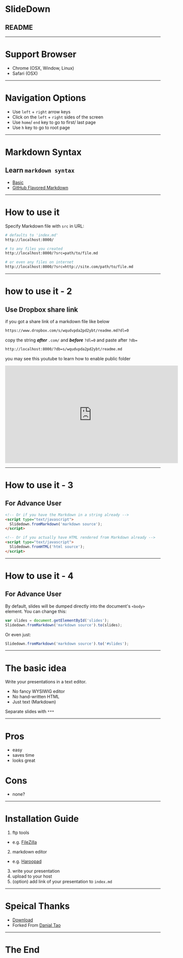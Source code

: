 # SlideDown
## README

***
# Support Browser
- Chrome (OSX, Window, Linux)
- Safari (OSX)

***
# Navigation Options

- Use `left` + `right` arrow keys
- Click on the `left` + `right` sides of the screen
- Use `home`/ `end` key to go to first/ last page
- Use `h` key to go to root page

***
# Markdown Syntax

## Learn `markdown syntax`
- [Basic](https://help.github.com/articles/markdown-basics/)
- [GitHub Flavored Markdown](https://help.github.com/articles/github-flavored-markdown/)

***

# How to use it
Specify Markdown file with `src` in URL:

```bash
# defaults to 'index.md'
http://localhost:8000/

# to any files you created
http://localhost:8000/?src=path/to/file.md

# or even any files on internet
http://localhost:8000/?src=http://site.com/path/to/file.md
```
***
# how to use it - 2
## Use Dropbox share link

if you got a share link of a markdown file like below
``` bash
https://www.dropbox.com/s/wqudvpda2pd2ybt/readme.md?dl=0
```

copy the string ***after*** `.com/` and ***before*** `?dl=0` and paste after `?db=`
``` bash
http://localhost:8000/?db=s/wqudvpda2pd2ybt/readme.md
```

you may see this youtube to learn how to enable public folder

<iframe width="560" height="315" src="https://www.youtube.com/embed/k5QAbfuWZlc" frameborder="0" allowfullscreen></iframe>

***
# How to use it - 3
## For Advance User

``` html
<!-- Or if you have the Markdown in a string already -->
<script type="text/javascript">
  Slidedown.fromMarkdown('markdown source');
</script>

<!-- Or if you actually have HTML rendered from Markdown already -->
<script type="text/javascript">
  Slidedown.fromHTML('html source');
</script>
```
***
# How to use it - 4
## For Advance User
By default, slides will be dumped directly into the document's `<body>` element.
You can change this:

```javascript
var slides = document.getElementById('slides');
Slidedown.fromMarkdown('markdown source').to(slides);
```

Or even just:

```javascript
Slidedown.fromMarkdown('markdown source').to('#slides');
```

***
# The basic idea
Write your presentations in a text editor.

- No fancy WYSIWIG editor
- No hand-written HTML
- Just text (Markdown)

Separate slides with `***`

***
# Pros

- easy
- saves time
- looks great

# Cons

- none?


***
# Installation Guide

1. ftp tools
  + e.g. [FileZilla][FileZilla]
2. markdown editor
  + e.g. [Haroopad][haroopad]
3. write your presentation
4. upload to your host
5. (option) add link of your presentation to `index.md`

[haroopad]: http://pad.haroopress.com/
[FileZilla]: https://filezilla-project.org/
[StackEdit]: https://stackedit.io/editor


***
# Speical Thanks
- [Download](http://github.com/cyrusn/slidedown)
- Forked From [Danial Tao](http://danieltao.com/slidedown)


***
# The End

